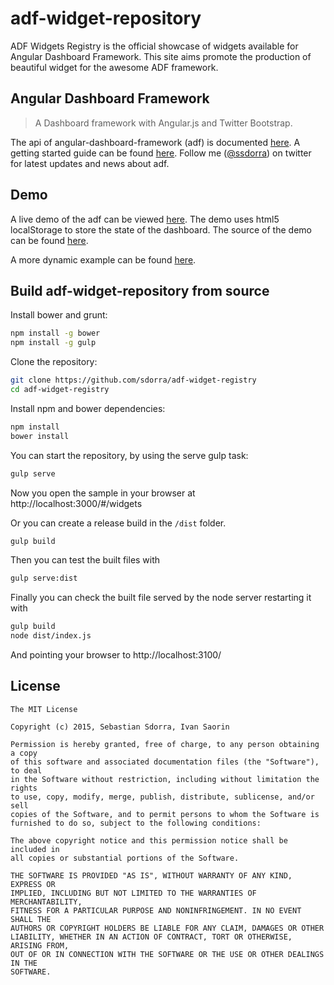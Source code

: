 # adf-widget-repository

ADF Widgets Registry is the official showcase of widgets available for Angular Dashboard Framework. This site aims promote the production of beautiful widget for the awesome ADF framework.

## Angular Dashboard Framework
> A Dashboard framework with Angular.js and Twitter Bootstrap.

The api of angular-dashboard-framework (adf) is documented [here](http://sdorra.github.io/angular-dashboard-framework/docs/). A getting
started guide can be found [here](https://github.com/sdorra/angular-dashboard-framework/wiki/Getting-started).
Follow me ([@ssdorra](https://twitter.com/ssdorra)) on twitter for latest updates and news about adf.

## Demo

A live demo of the adf can be viewed [here](http://sdorra.github.io/angular-dashboard-framework/). The demo uses html5 localStorage to store the state of the dashboard. The source of the demo can be found [here](https://github.com/sdorra/angular-dashboard-framework/tree/master/sample).

A more dynamic example can be found [here](https://github.com/sdorra/adf-dynamic-example).

## Build adf-widget-repository from source

Install bower and grunt:

```bash
npm install -g bower
npm install -g gulp
```

Clone the repository:

```bash
git clone https://github.com/sdorra/adf-widget-registry
cd adf-widget-registry
```

Install npm and bower dependencies:

```bash
npm install
bower install
```

You can start the repository, by using the serve gulp task:

```bash
gulp serve
```

Now you open the sample in your browser at http://localhost:3000/#/widgets

Or you can create a release build in the ```/dist``` folder.

```bash
gulp build
```

Then you can test the built files with

```bash
gulp serve:dist
```

Finally you can check the built file served by the node server restarting it with

```bash
gulp build
node dist/index.js
```

And pointing your browser to http://localhost:3100/

## License

    The MIT License

    Copyright (c) 2015, Sebastian Sdorra, Ivan Saorin

    Permission is hereby granted, free of charge, to any person obtaining a copy
    of this software and associated documentation files (the "Software"), to deal
    in the Software without restriction, including without limitation the rights
    to use, copy, modify, merge, publish, distribute, sublicense, and/or sell
    copies of the Software, and to permit persons to whom the Software is
    furnished to do so, subject to the following conditions:

    The above copyright notice and this permission notice shall be included in
    all copies or substantial portions of the Software.

    THE SOFTWARE IS PROVIDED "AS IS", WITHOUT WARRANTY OF ANY KIND, EXPRESS OR
    IMPLIED, INCLUDING BUT NOT LIMITED TO THE WARRANTIES OF MERCHANTABILITY,
    FITNESS FOR A PARTICULAR PURPOSE AND NONINFRINGEMENT. IN NO EVENT SHALL THE
    AUTHORS OR COPYRIGHT HOLDERS BE LIABLE FOR ANY CLAIM, DAMAGES OR OTHER
    LIABILITY, WHETHER IN AN ACTION OF CONTRACT, TORT OR OTHERWISE, ARISING FROM,
    OUT OF OR IN CONNECTION WITH THE SOFTWARE OR THE USE OR OTHER DEALINGS IN THE
    SOFTWARE.
